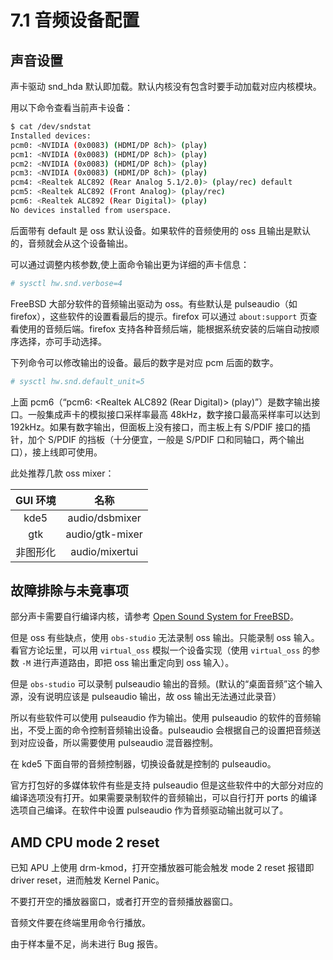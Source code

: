 # 7.1 音频设备配置

## 声音设置

声卡驱动 snd_hda 默认即加载。默认内核没有包含时要手动加载对应内核模块。

用以下命令查看当前声卡设备：

```sh
$ cat /dev/sndstat
Installed devices:
pcm0: <NVIDIA (0x0083) (HDMI/DP 8ch)> (play)
pcm1: <NVIDIA (0x0083) (HDMI/DP 8ch)> (play)
pcm2: <NVIDIA (0x0083) (HDMI/DP 8ch)> (play)
pcm3: <NVIDIA (0x0083) (HDMI/DP 8ch)> (play)
pcm4: <Realtek ALC892 (Rear Analog 5.1/2.0)> (play/rec) default
pcm5: <Realtek ALC892 (Front Analog)> (play/rec)
pcm6: <Realtek ALC892 (Rear Digital)> (play)
No devices installed from userspace.
```

后面带有 default 是 oss 默认设备。如果软件的音频使用的 oss 且输出是默认的，音频就会从这个设备输出。

可以通过调整内核参数,使上面命令输出更为详细的声卡信息：

```sh
# sysctl hw.snd.verbose=4
```

FreeBSD 大部分软件的音频输出驱动为 oss。有些默认是 pulseaudio（如 firefox），这些软件的设置看最后的提示。firefox 可以通过 `about:support` 页查看使用的音频后端。firefox 支持各种音频后端，能根据系统安装的后端自动按顺序选择，亦可手动选择。

下列命令可以修改输出的设备。最后的数字是对应 pcm 后面的数字。

```sh
# sysctl hw.snd.default_unit=5
```

上面 pcm6（“pcm6: <Realtek ALC892 (Rear Digital)> (play)”）是数字输出接口。一般集成声卡的模拟接口采样率最高 48kHz，数字接口最高采样率可以达到 192kHz。如果有数字输出，但面板上没有接口，而主板上有 S/PDIF 接口的插针，加个 S/PDIF 的挡板（十分便宜，一般是 S/PDIF 口和同轴口，两个输出口），接上线即可使用。

此处推荐几款 oss mixer：

| GUI 环境 |      名称       |
| :------: | :-------------: |
|   kde5   | audio/dsbmixer  |
|   gtk    | audio/gtk-mixer |
| 非图形化 | audio/mixertui  |

## 故障排除与未竟事项

部分声卡需要自行编译内核，请参考 [Open Sound System for FreeBSD](http://www.opensound.com/freebsd.html)。

但是 oss 有些缺点，使用 `obs-studio` 无法录制 oss 输出。只能录制 oss 输入。看官方论坛里，可以用 `virtual_oss` 模拟一个设备实现（使用 `virtual_oss` 的参数 `-M` 进行声道路由，即把 oss 输出重定向到 oss 输入）。

但是 `obs-studio` 可以录制 pulseaudio 输出的音频。(默认的“桌面音频”这个输入源，没有说明应该是 pulseaudio 输出，故 oss 输出无法通过此录音）

所以有些软件可以使用 pulseaudio 作为输出。使用 pulseaudio 的软件的音频输出，不受上面的命令控制音频输出设备。pulseaudio 会根据自己的设置把音频送到对应设备，所以需要使用 pulseaudio 混音器控制。

在 kde5 下面自带的音频控制器，切换设备就是控制的 pulseaudio。

官方打包好的多媒体软件有些是支持 pulseaudio 但是这些软件中的大部分对应的编译选项没有打开。如果需要录制软件的音频输出，可以自行打开 ports 的编译选项自己编译。在软件中设置 pulseaudio 作为音频驱动输出就可以了。


## AMD CPU mode 2 reset

已知 APU 上使用 drm-kmod，打开空播放器可能会触发 mode 2 reset 报错即 driver reset，进而触发 Kernel Panic。

不要打开空的播放器窗口，或者打开空的音频播放器窗口。

音频文件要在终端里用命令行播放。

由于样本量不足，尚未进行 Bug 报告。
